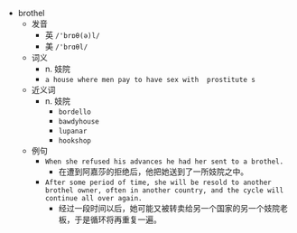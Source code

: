 - brothel
  - 发音
    - 英 `/'brɒθ(ə)l/`
    - 美 `/'brɑθl/`
  - 词义
    - n. 妓院
    - `a house where men pay to have sex with  prostitute s `
  - 近义词
    - n. 妓院
      - `bordello`
      - `bawdyhouse`
      - `lupanar`
      - `hookshop`
  - 例句
    - `When she refused his advances he had her sent to a brothel.`
      - 在遭到阿嘉莎的拒绝后，他把她送到了一所妓院之中。
    - `After some period of time, she will be resold to another brothel owner, often in another country, and the cycle will continue all over again.`
      - 经过一段时间以后，她可能又被转卖给另一个国家的另一个妓院老板，于是循环将再重复一遍。

